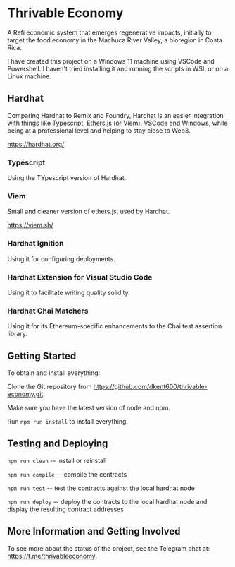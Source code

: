 # Thrivable Economy
A Refi economic system that emerges regenerative impacts, initially to target the food economy in the Machuca River Valley, a bioregion in Costa Rica.

I have created this project on a Windows 11 machine using VSCode and Powershell.  I haven't tried installing it and running the scripts in WSL or on a Linux machine.

## Hardhat

Comparing Hardhat to Remix and Foundry, Hardhat is an easier integration with things like Typescript, Ethers.js (or Viem), VSCode and Windows, while being at a professional level and helping to stay close to Web3.

https://hardhat.org/

### Typescript

Using the TYpescript version of Hardhat.

### Viem

Small and cleaner version of ethers.js, used by Hardhat.

https://viem.sh/

### Hardhat Ignition

Using it for configuring deployments.

### Hardhat Extension for Visual Studio Code

Using it to facilitate writing quality solidity.

### Hardhat Chai Matchers

Using it for its Ethereum-specific enhancements to the Chai test assertion library.

## Getting Started
To obtain and install everything:

Clone the Git repository from https://github.com/dkent600/thrivable-economy.git.

 Make sure you have the latest version of node and npm.

 Run `npm run install` to install everything.

## Testing and Deploying

`npm run clean` -- install or reinstall

`npm run compile` -- compile the contracts

`npm run test` -- test the contracts against the local hardhat node

`npm run deploy` -- deploy the contracts to the local hardhat node and display the resulting contract addresses

## More Information and Getting Involved

To see more about the status of the project, see the Telegram chat at:  https://t.me/thrivableeconomy.